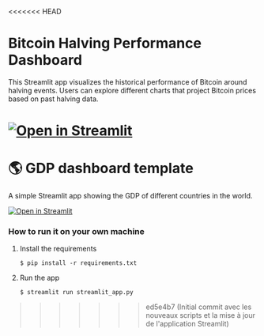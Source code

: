 <<<<<<< HEAD
# Bitcoin Halving Performance Dashboard

This Streamlit app visualizes the historical performance of Bitcoin around halving events. 
Users can explore different charts that project Bitcoin prices based on past halving data.

[![Open in Streamlit](https://static.streamlit.io/badges/streamlit_badge_black_white.svg)]((https://bescapital.streamlit.app/))
=======
# :earth_americas: GDP dashboard template

A simple Streamlit app showing the GDP of different countries in the world.

[![Open in Streamlit](https://static.streamlit.io/badges/streamlit_badge_black_white.svg)](https://gdp-dashboard-template.streamlit.app/)

### How to run it on your own machine

1. Install the requirements

   ```
   $ pip install -r requirements.txt
   ```

2. Run the app

   ```
   $ streamlit run streamlit_app.py
   ```
>>>>>>> ed5e4b7 (Initial commit avec les nouveaux scripts et la mise à jour de l'application Streamlit)
